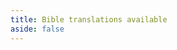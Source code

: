 ```yaml
---
title: Bible translations available
aside: false
---
```



<script setup>
import PageBibles from '@/_comp/PageBibles.vue'
</script>

<ClientOnly>
    <suspense>
        <template #fallback>
            <svg class='loading' viewBox='0 0 100 100' preserveAspectRatio='xMidYMid meet'>
                <circle cx='50' cy='50' r='40' stroke-width='10' stroke-dasharray='190'></circle>
            </svg>
        </template>
        <PageBibles/>
    </suspense>
</ClientOnly>
